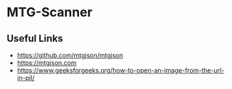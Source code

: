 # MTG-Scanner
## Useful Links
- https://github.com/mtgjson/mtgjson
- https://mtgjson.com
- https://www.geeksforgeeks.org/how-to-open-an-image-from-the-url-in-pil/
